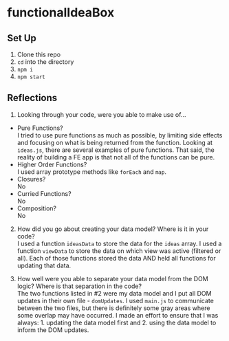 # functionalIdeaBox

## Set Up
1. Clone this repo
2. `cd` into the directory
3. `npm i`
4. `npm start` 

## Reflections

1. Looking through your code, were you able to make use of...
- Pure Functions?  
  I tried to use pure functions as much as possible, by limiting side effects and focusing on what is being returned from the function. Looking at `ideas.js`, there are several examples of pure functions. That said, the reality of building a FE app is that not all of the functions can be pure.
- Higher Order Functions?  
  I used array prototype methods like `forEach` and `map`.
- Closures?  
  No
- Curried Functions?  
  No
- Composition?  
  No

2. How did you go about creating your data model? Where is it in your code?  
I used a function `ideasData` to store the data for the `ideas` array. I used a function `viewData` to store the data on which view was active (filtered or all). Each of those functions stored the data AND held all functions for updating that data.

3. How well were you able to separate your data model from the DOM logic? Where is that separation in the code?  
The two functions listed in #2 were my data model and I put all DOM updates in their own file - `domUpdates`. I used `main.js` to communicate between the two files, but there is definitely some gray areas where some overlap may have occurred. I made an effort to ensure that I was always: 1. updating the data model first and 2. using the data model to inform the DOM updates.
